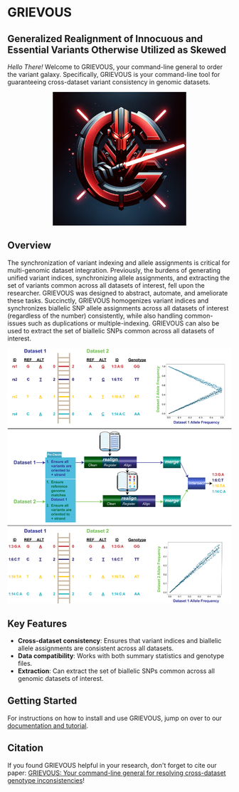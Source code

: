 # GRIEVOUS

## Generalized Realignment of Innocuous and Essential Variants Otherwise Utilized as Skewed

*Hello There!* Welcome to GRIEVOUS, your command-line general to order the variant galaxy. Specifically, GRIEVOUS is your command-line tool for guaranteeing cross-dataset variant consistency in genomic datasets.

<p align="center">
<img src="imgs/GRIEVOUS_Logos/GRIEVOUS Red Blade Logo.png" width = 300>
</p>

## Overview

The synchronization of variant indexing and allele assignments is critical for multi-genomic dataset integration. Previously, the burdens of generating unified variant indices, synchronizing allele assignments, and extracting the set of variants common across all datasets of interest, fell upon the researcher. GRIEVOUS was designed to abstract, automate, and ameliorate these tasks. Succinctly, GRIEVOUS homogenizes variant indices and synchronizes biallelic SNP allele assignments across all datasets of interest (regardless of the number) consistently, while also handling common-issues such as duplications or multiple-indexing. GRIEVOUS can also be used to extract the set of biallelic SNPs common across all datasets of interest. 

<img src="imgs/GRIEVOUS_Github_Overview.png">

## Key Features

 - **Cross-dataset consistency**: Ensures that variant indices and biallelic allele assignments are consistent across all datasets.
 - **Data compatibility**: Works with both summary statistics and genotype files.
 - **Extraction**: Can extract the set of biallelic SNPs common across all genomic datasets of interest.

## Getting Started

For instructions on how to install and use GRIEVOUS, jump on over to our [documentation and tutorial](https://github.com/jvtalwar/GRIEVOUS/wiki).

## Citation

If you found GRIEVOUS helpful in your research, don't forget to cite our paper: [GRIEVOUS: Your command-line general for resolving cross-dataset genotype inconsistencies](https://academic.oup.com/bioinformatics/advance-article/doi/10.1093/bioinformatics/btae489/7723992)!


